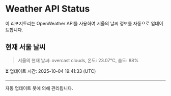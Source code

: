
# Weather API Status

이 리포지토리는 OpenWeather API를 사용하여 서울의 날씨 정보를 자동으로 업데이트합니다.

## 현재 서울 날씨
> 서울의 현재 날씨: overcast clouds, 온도: 23.07°C, 습도: 88%

⏳ 업데이트 시간: 2025-10-04 19:41:33 (UTC)

---
자동 업데이트 봇에 의해 관리됩니다.
